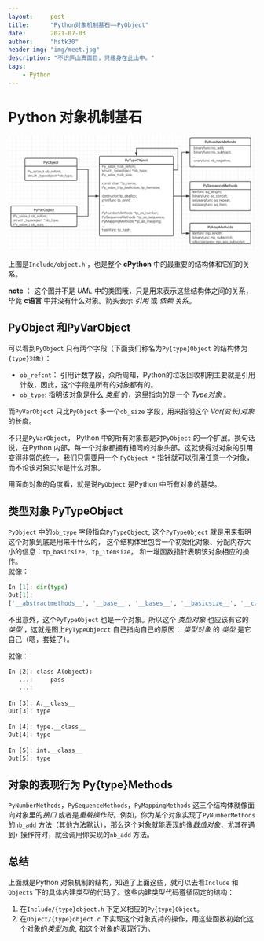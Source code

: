 ```yaml
---
layout:     post
title:      "Python对象机制基石——PyObject"
date:       2021-07-03
author:     "hstk30"
header-img: "img/meet.jpg"
description: "不识庐山真面目，只缘身在此山中。"
tags:
    - Python
---
```


# Python 对象机制基石

![object-h-struct](/img/in-post/Python-Source-Code/object-h-struct.png)

上图是`Include/object.h` ，也是整个 **cPython** 中的最重要的结构体和它们的关系。

**note** ： 这个图并不是 *UML* 中的类图哦，只是用来表示这些结构体之间的关系，毕竟 **c语言** 中并没有什么对象。箭头表示 *引用* 或 *依赖* 关系。


## PyObject 和PyVarObject

可以看到`PyObject` 只有两个字段（下面我们称名为`Py{type}Object` 的结构体为`{type}对象`）：  
- `ob_refcnt`： 引用计数字段，众所周知，Python的垃圾回收机制主要就是引用计数，因此，这个字段是所有的对象都有的。  
- `ob_type`: 指明该对象是什么 *类型* 的，这里指向的是一个 *Type对象* 。  

而`PyVarObject` 只比`PyObject` 多一个`ob_size` 字段，用来指明这个 *Var(变长)对象* 的长度。

不只是`PyVarObject`， Python 中的所有对象都是对`PyObject` 的一个扩展。换句话说，在Python 内部，每一个对象都拥有相同的对象头部，这就使得对对象的引用变得非常的统一，我们只需要用一个 `PyObject *` 指针就可以引用任意一个对象，而不论该对象实际是什么对象。

用面向对象的角度看，就是说`PyObject` 是Python 中所有对象的基类。

## 类型对象 PyTypeObject

`PyObject` 中的`ob_type` 字段指向`PyTypeObject`, 这个`PyTypeObject` 就是用来指明这个对象到底是用来干什么的，
这个结构体里包含一个初始化对象、分配内存大小的信息：`tp_basicsize, tp_itemsize`， 和一堆函数指针表明该对象相应的操作。  
就像：

```Python
In [1]: dir(type)
Out[1]:
['__abstractmethods__', '__base__', '__bases__', '__basicsize__', '__call__', '__class__', '__delattr__', '__dict__', '__dictoffset__', '__dir__', '__doc__', '__eq__', '__flags__', '__format__', '__ge__', '__getattribute__', '__gt__', '__hash__', '__init__', '__init_subclass__', '__instancecheck__', '__itemsize__', '__le__', '__lt__', '__module__', '__mro__', '__name__', '__ne__', '__new__', '__prepare__', '__qualname__', '__reduce__', '__reduce_ex__', '__repr__', '__setattr__', '__sizeof__', '__str__', '__subclasscheck__', '__subclasses__', '__subclasshook__', '__text_signature__', '__weakrefoffset__', 'mro']
```

不出意外，这个`PyTypeObject` 也是一个对象。所以这个 *类型对象* 也应该有它的 *类型* ，这就是图上`PyTypeObjecct` 自己指向自己的原因： *类型对象* 的 *类型* 是它自己（嗯，套娃了）。 

就像：

```
In [2]: class A(object):
   ...:     pass
   ...:

In [3]: A.__class__
Out[3]: type

In [4]: type.__class__
Out[4]: type

In [5]: int.__class__
Out[5]: type
```

## 对象的表现行为 Py{type}Methods

`PyNumberMethods`，`PySequenceMethods`，`PyMappingMethods` 这三个结构体就像面向对象里的*接口* 或者是*重载操作符*。例如，你为某个对象实现了`PyNumberMethods` 的`nb_add` 方法（其他方法默认），那么这个对象就能表现的像*数值对象*，尤其在遇到`+` 操作符时，就会调用你实现的`nb_add` 方法。


## 总结

上面就是Python 对象机制的结构，知道了上面这些，就可以去看`Include` 和 `Objects` 下的具体内建类型的代码了。这些内建类型代码遵循固定的结构：  
1. 在`Include/{type}object.h` 下定义相应的`Py{type}Object`。  
2. 在`Object/{type}object.c` 下实现这个对象支持的操作，用这些函数初始化这个对象的*类型对象*, 和这个对象的表现行为。 
